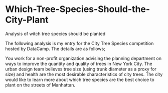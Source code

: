 # Which-Tree-Species-Should-the-City-Plant
Analysis of witch tree species should be planted

The following analysis is my entry for the City Tree Species competition hosted by DataCamp. The details are as follows;


You work for a non-profit organization advising the planning department on ways to improve the quantity and quality of trees in New York City. The urban design team believes tree size (using trunk diameter as a proxy for size) and health are the most desirable characteristics of city trees. The city would like to learn more about which tree species are the best choice to plant on the streets of Manhattan.

